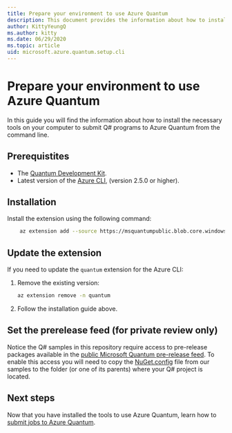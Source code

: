 ```yaml
---
title: Prepare your environment to use Azure Quantum
description: This document provides the information about how to install the necessary tools on your computer to submit Q# programs to Azure Quantum from the command line.
author: KittyYeungQ
ms.author: kitty
ms.date: 06/29/2020
ms.topic: article
uid: microsoft.azure.quantum.setup.cli
---
```


# Prepare your environment to use Azure Quantum

In this guide you will find the information about how to install the necessary
tools on your computer to submit Q# programs to Azure Quantum from the command
line.

## Prerequistites

- The [Quantum Development
  Kit](https://docs.microsoft.com/quantum/install-guide/standalone).
- Latest version of the [Azure
  CLI](https://docs.microsoft.com/cli/azure/install-azure-cli?view=azure-cli-latest),
  (version 2.5.0 or higher).

## Installation

Install the extension using the following command:

```bash
    az extension add --source https://msquantumpublic.blob.core.windows.net/az-quantum-cli/quantum-latest-py3-none-any.whl
```

## Update the extension

If you need to update the `quantum` extension for the Azure CLI:

1. Remove the existing version:

    ```bash
    az extension remove -n quantum
    ```

1. Follow the installation guide above.

## Set the prerelease feed (for private review only)

Notice the Q# samples in this repository require access to pre-release packages
available in the [public Microsoft Quantum pre-release
feed](https://dev.azure.com/ms-quantum-public/Microsoft%20Quantum%20(public)/_packaging?_a=feed&feed=alpha).
To enable this access you will need to copy the
[NuGet.config](~/samples/qsharp/NuGet.Config) file from our samples to the
folder (or one of its parents) where your Q# project is located.

## Next steps

Now that you have installed the tools to use Azure Quantum, learn how to [submit
jobs to Azure Quantum](xref:microsoft.azure.quantum.submit-jobs.azcli).
